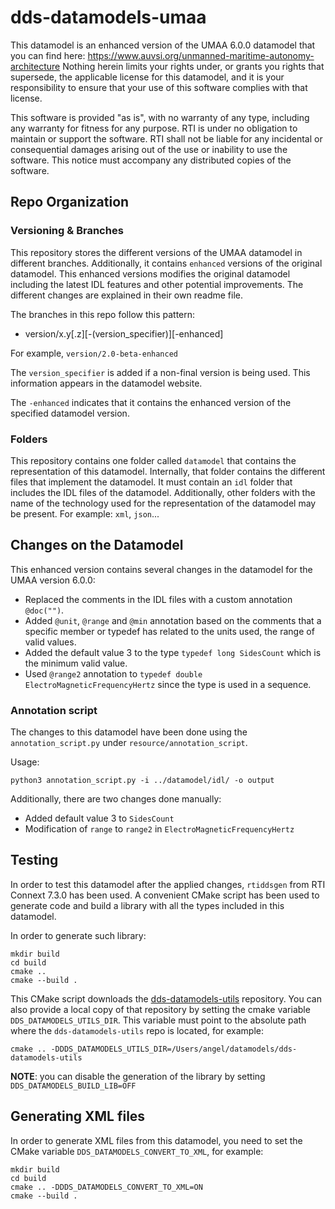 # dds-datamodels-umaa

This datamodel is an enhanced version of the UMAA 6.0.0 datamodel
that you can find here: https://www.auvsi.org/unmanned-maritime-autonomy-architecture
Nothing herein limits your rights under, or grants you rights that supersede,
the applicable license for this datamodel, and it is your responsibility to
ensure that your use of this software complies with that license.

This software is provided "as is", with no warranty of any type, including any
warranty for fitness for any purpose. RTI is under no obligation to maintain or
support the software. RTI shall not be liable for any incidental or
consequential damages arising out of the use or inability to use the software.
This notice must accompany any distributed copies of the software.

## Repo Organization

### Versioning & Branches

This repository stores the different versions of the UMAA datamodel in
different branches. Additionally, it contains `enhanced` versions of the
original datamodel. This enhanced versions modifies the original datamodel
including the latest IDL features and other potential improvements. The
different changes are explained in their own readme file.

The branches in this repo follow this pattern:

 - version/x.y\[.z\]\[-(version_specifier)\]\[-enhanced\]

For example, `version/2.0-beta-enhanced`

The `version_specifier` is added if a non-final version is being used. This
information appears in the datamodel website.

The `-enhanced` indicates that it contains the enhanced version of the specified
datamodel version.

### Folders

This repository contains one folder called `datamodel` that contains the
representation of this datamodel. Internally, that folder contains the different
files that implement the datamodel. It must contain an `idl` folder that
includes the IDL files of the datamodel. Additionally, other folders with the
name of the technology used for the representation of the datamodel may be
present. For example: `xml`, `json`...

## Changes on the Datamodel

This enhanced version contains several changes in the datamodel for the
UMAA version 6.0.0:

 - Replaced the comments in the IDL files with a custom annotation `@doc("")`.
 - Added `@unit`, `@range` and `@min` annotation based on the comments that a
   specific member or typedef has related to the units used, the range of valid
   values.
 - Added the default value 3 to the type `typedef long SidesCount` which is
   the minimum valid value.
 - Used `@range2` annotation to `typedef double ElectroMagneticFrequencyHertz`
   since the type is used in a sequence.

### Annotation script

The changes to this datamodel have been done using the `annotation_script.py`
under `resource/annotation_script`.

Usage:
```
python3 annotation_script.py -i ../datamodel/idl/ -o output
```

Additionally, there are two changes done manually:
  - Added default value 3 to `SidesCount`
  - Modification of `range` to `range2` in `ElectroMagneticFrequencyHertz`

## Testing

In order to test this datamodel after the applied changes, `rtiddsgen` from
RTI Connext 7.3.0 has been used. A convenient CMake script has been used to
generate code and build a library with all the types included in this datamodel.

In order to generate such library:
```
mkdir build
cd build
cmake ..
cmake --build .
```

This CMake script downloads the
[dds-datamodels-utils](https://github.com/rticommunity/dds-datamodels-utils)
repository. You can also provide a local copy of that repository by setting the
cmake variable `DDS_DATAMODELS_UTILS_DIR`. This variable must point to the
absolute path where the `dds-datamodels-utils` repo is located, for example:

```
cmake .. -DDDS_DATAMODELS_UTILS_DIR=/Users/angel/datamodels/dds-datamodels-utils
```

**NOTE**: you can disable the generation of the library by setting
`DDS_DATAMODELS_BUILD_LIB=OFF`

## Generating XML files

In order to generate XML files from this datamodel, you need to set the CMake
variable `DDS_DATAMODELS_CONVERT_TO_XML`, for example:
```
mkdir build
cd build
cmake .. -DDDS_DATAMODELS_CONVERT_TO_XML=ON
cmake --build .
```
